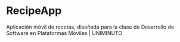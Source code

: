 # RecipeApp
Aplicación móvil de recetas, diseñada para la clase de Desarrollo de Software en Plataformas Móviles | UNIMINUTO

